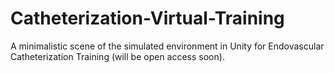 # Catheterization-Virtual-Training
A minimalistic scene of the simulated environment in Unity for Endovascular Catheterization Training (will be open access soon).
